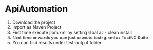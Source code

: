 # ApiAutomation
1) Download the project
2) Import as Maven Project
3) First time execute pom.xml by setting Goal as - clean install
4) Next time onwards you can just execute testng.xml as TestNG Suite
5) You can find results under test-output folder
